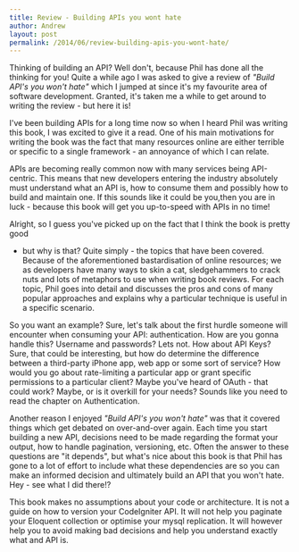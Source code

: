 ```yaml
---
title: Review - Building APIs you wont hate
author: Andrew
layout: post
permalink: /2014/06/review-building-apis-you-wont-hate/
---
```



Thinking of building an API? Well don't, because Phil has done all the thinking for you!
Quite a while ago I was asked to give a review of _"Build API's you won't hate"_ which I
jumped at since it's my favourite area of software development.
Granted, it's taken me a while to get around to writing the review - but here it is!


I've been building APIs for a long time now so when I heard Phil was writing this book,
I was excited to give it a read. One of his main motivations for writing the book was the
fact that many resources online are either terrible or specific to a single framework -
an annoyance of which I can relate.

APIs are becoming really common now with many services being API-centric.
This means that new developers entering the industry absolutely must understand what an API is,
how to consume them and possibly how to build and maintain one.
If this sounds like it could be you,then you are in luck - because this book will get you
up-to-speed with APIs in no time!

Alright, so I guess you've picked up on the fact that I think the book is pretty good
- but why is that? Quite simply - the topics that have been covered. Because of the
aforementioned bastardisation of online resources; we as developers have many ways to skin a cat,
sledgehammers to crack nuts and lots of metaphors to use when writing book reviews. For each topic,
Phil goes into detail and discusses the pros and cons of many popular approaches and explains why
a particular technique is useful in a specific scenario.

So you want an example? Sure, let's talk about the first hurdle someone will encounter when
consuming your API: authentication. How are you gonna handle this? Username and passwords?
Lets not. How about API Keys? Sure, that could be interesting, but how do determine the difference
between a third-party iPhone app, web app or some sort of service? How would you go about
rate-limiting a particular app or grant specific permissions to a particular client?
Maybe you've heard of OAuth - that could work? Maybe, or is it overkill for your needs?
Sounds like you need to read the chapter on Authentication.

Another reason I enjoyed _"Build API's you won't hate"_ was that it covered things which
get debated on over-and-over again. Each time you start building a new API, decisions need to
be made regarding the format your output, how to handle pagination, versioning, etc.
Often the answer to these questions are "it depends", but what's nice about this book is that
Phil has gone to a lot of effort to include what these dependencies are so you can make an
informed decision and ultimately build an API that you won't hate. Hey - see what I did there!?

This book makes no assumptions about your code or architecture.
It is not a guide on how to version your CodeIgniter API.
It will not help you paginate your Eloquent collection or optimise your mysql replication.
It will however help you to avoid making bad decisions and help you understand exactly what and API is.
